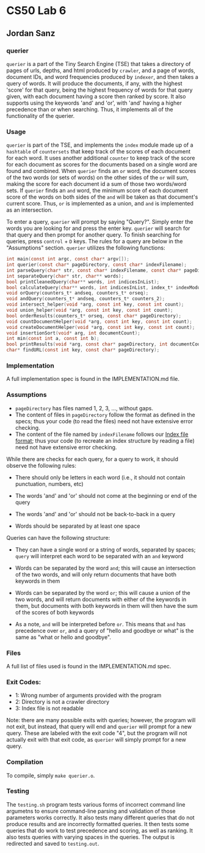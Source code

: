 # CS50 Lab 6
## Jordan Sanz

### querier

`querier` is a part of the Tiny Search Engine (TSE) that takes a directory of pages of urls, depths, and html produced by `crawler`, and a page of words, document IDs, and word frequencies produced by `indexer`, and then takes a query of words. It will produce the documents, if any, with the highest 'score' for that query, being the highest frequency of words for that query given, with each document having a score then ranked by score. It also supports using the keywords 'and' and 'or', with 'and' having a higher precedence than or when searching. Thus, it implements all of the functionality of the querier.

### Usage

`querier` is part of the TSE, and implements the `index` module made up of a `hashtable` of `countersets` that keep track of the scores of each document for each word. It uses another additional `counter` to keep track of the score for each document as scores for the documents based on a single word are found and combined. When `querier` finds an `or` word, the document scores of the two words (or sets of words) on the other sides of the `or` will sum, making the score for each document id a sum of those two words/word sets. If `querier` finds an `and` word, the minimum score of each document score of the words on both sides of the `and` will be taken as that document's current score. Thus, `or` is implemented as a union, and `and` is implemented as an intersection. 

To enter a query, `querier` will prompt by saying "Query?". Simply enter the words you are looking for and press the enter key. `querier` will search for that query and then prompt for another query. To finish searching for queries, press `control` + `D` keys. The rules for a query are below in the "Assumptions" section. `querier` utilizes the following functions:

```c
int main(const int argc, const char* argv[]);
int querier(const char* pageDirectory, const char* indexFilename);
int parseQuery(char* str, const char* indexFilename, const char* pageDirectory);
int separateQuery(char* str, char** words);
bool printCleanedQuery(char** words, int indicesInList);
bool calculateQuery(char** words, int indicesInList, index_t* indexModule, counters_t* orseq);
void orQuery(counters_t* andseq, counters_t* orseq);
void andQuery(counters_t* andseq, counters_t* counters_2);
void intersect_helper(void *arg, const int key, const int count);
void union_helper(void *arg, const int key, const int count);
bool orderResults(counters_t* orseq, const char* pageDirectory);
void countDocumentHelper(void *arg, const int key, const int count);
void createDocumentHelper(void *arg, const int key, const int count);
void insertionSort(void* arg, int documentCount);
int min(const int a, const int b);
bool printResults(void *arg, const char* pageDirectory, int documentCount);
char* findURL(const int key, const char* pageDirectory);
```

### Implementation

A full implementation spec is found in the IMPLEMENTATION.md file.

### Assumptions

* `pageDirectory` has files named 1, 2, 3, ..., without gaps.
* The content of files in `pageDirectory` follow the format as defined in the specs; thus your code (to read the files) need not have extensive error checking.
* The content of the file named by `indexFilename` follows our [Index file format]({{site.labs}}/lab5/REQUIREMENTS.html#index-file-format); thus your code (to recreate an index structure by reading a file) need not have extensive error checking.

While there are checks for each query, for a query to work, it should observe the following rules:

* There should only be letters in each word (i.e., it should not contain punctuation, numbers, etc)

* The words 'and' and 'or' should not come at the beginning or end of the query

* The words 'and' and 'or' should not be back-to-back in a query

* Words should be separated by at least one space

Queries can have the following structure:

* They can have a single word or a string of words, separated by spaces; `query` will interpret each word to be separated with an `and` keyword

* Words can be separated by the word `and`; this will cause an intersection of the two words, and will only return documents that have both keywords in them

* Words can be separated by the word `or`; this will cause a union of the two words, and will return documents with either of the keywords in them, but documents with both keywords in them will then have the sum of the scores of both keywords

* As a note, `and` will be interpreted before `or`. This means that `and` has precedence over `or`, and a query of "hello and goodbye or what" is the same as "what or hello and goodbye". 

### Files

A full list of files used is found in the IMPLEMENTATION.md spec.

### Exit Codes:
* 1: Wrong number of arguments provided with the program
* 2: Directory is not a crawler directory
* 3: Index file is not readable

Note: there are many possible exits with queries; however, the program will not exit, but instead, that query will end and `querier` will prompt for a new query. These are labeled with the exit code "4", but the program will not actually exit with that exit code, as `querier` will simply prompt for a new query.

### Compilation

To compile, simply `make querier.o`.

### Testing

The `testing.sh` program tests various forms of incorrect command line argumetns to ensure command-line parsing and validation of those parameters works correctly. It also tests many different queries that do not produce results and are incorrectly formatted queries. It then tests some queries that do work to test precedence and scoring, as well as ranking. It also tests queries with varying spaces in the queries. The output is redirected and saved to `testing.out`.
